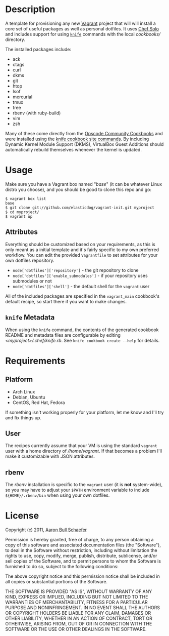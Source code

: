 Description
===========

A template for provisioning any new [Vagrant](http://vagrantup.com/)
project that will will install a core set of useful packages as well as
personal dotfiles. It uses [Chef Solo](http://vagrantup.com/docs/provisioners/chef_solo.html)
and includes support for using [`knife`](http://wiki.opscode.com/display/chef/Knife)
commands with the local _cookbooks/_ directory.

The installed packages include:

* ack
* ctags
* curl
* dkms
* git
* htop
* lsof
* mercurial
* tmux
* tree
* rbenv (with ruby-build)
* vim
* zsh

Many of these come directly from the [Opscode Community Cookbooks](http://community.opscode.com/cookbooks)
and were installed using the
[knife cookbook site commands](http://wiki.opscode.com/display/chef/Managing+Cookbooks+With+Knife#ManagingCookbooksWithKnife-CookbookSite).
By including Dynamic Kernel Module Support (DKMS), VirtualBox Guest
Additions should automatically rebuild themselves whenever the kernel is
updated.

Usage
=====

Make sure you have a Vagrant box named "_base_" (it can be whatever Linux
distro you choose), and you should be good to clone this repo and go:

    $ vagrant box list
    base
    $ git clone git://github.com/elasticdog/vagrant-init.git myproject
    $ cd myproject/
    $ vagrant up

Attributes
----------

Everything should be customized based on your requirements, as this is
only meant as a initial template and it's fairly specific to my own
preferred workflow. You can edit the provided `Vagrantfile` to set
attributes for your own dotfiles repository.

* `node['dotfiles']['repository']` - the git repository to clone
* `node['dotfiles']['enable_submodules']` - if your repository uses
submodules or not
* `node['dotfiles']['shell']` - the default shell for the `vagrant` user

All of the included packages are specified in the `vagrant_main`
cookbook's default recipe, so start there if you want to make changes.

`knife` Metadata
----------------

When using the `knife` command, the contents of the generated cookbook
README and metadata files are configurable by editing _&lt;myproject&gt;/.chef/knife.rb_.
See `knife cookbook create --help` for details.

Requirements
============

Platform
--------

* Arch Linux
* Debian, Ubuntu
* CentOS, Red Hat, Fedora

If something isn't working properly for your platform, let me know and
I'll try and fix things up.

User
----

The recipes currently assume that your VM is using the standard `vagrant`
user with a home directory of _/home/vagrant_. If that becomes a problem
I'll make it customizable with JSON attributes.

rbenv
-----

The _rbenv_ installation is specific to the `vagrant` user (it is **not**
system-wide), so you may have to adjust your `$PATH` environment variable
to include `${HOME}/.rbenv/bin` when using your own dotfiles.

License
=======

Copyright (c) 2011, [Aaron Bull Schaefer](mailto:aaron@elasticdog.com)

Permission is hereby granted, free of charge, to any person obtaining
a copy of this software and associated documentation files (the
"Software"), to deal in the Software without restriction, including
without limitation the rights to use, copy, modify, merge, publish,
distribute, sublicense, and/or sell copies of the Software, and to
permit persons to whom the Software is furnished to do so, subject to
the following conditions:

The above copyright notice and this permission notice shall be
included in all copies or substantial portions of the Software.

THE SOFTWARE IS PROVIDED "AS IS", WITHOUT WARRANTY OF ANY KIND,
EXPRESS OR IMPLIED, INCLUDING BUT NOT LIMITED TO THE WARRANTIES OF
MERCHANTABILITY, FITNESS FOR A PARTICULAR PURPOSE AND
NONINFRINGEMENT. IN NO EVENT SHALL THE AUTHORS OR COPYRIGHT HOLDERS BE
LIABLE FOR ANY CLAIM, DAMAGES OR OTHER LIABILITY, WHETHER IN AN ACTION
OF CONTRACT, TORT OR OTHERWISE, ARISING FROM, OUT OF OR IN CONNECTION
WITH THE SOFTWARE OR THE USE OR OTHER DEALINGS IN THE SOFTWARE.
